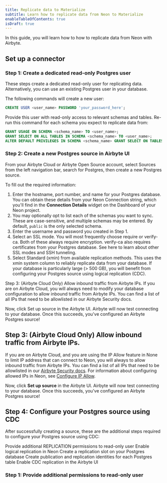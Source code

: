 ```yaml
---
title: Replicate data to Materialize
subtitle: Learn how to replicate data from Neon to Materialize
enableTableOfContents: true
isDraft: true
---
```


In this guide, you will learn how to how to replicate data from Neon with Airbyte.

## Set up a connector

### Step 1: Create a dedicated read-only Postgres user

These steps create a dedicated read-only user for replicating data. Alternatively, you can use an existing Postgres user in your database.

The following commands will create a new user:

```sql
CREATE USER <user_name> PASSWORD 'your_password_here';
```

Provide this user with read-only access to relevant schemas and tables. Re-run this command for each schema you expect to replicate data from:

```sql
GRANT USAGE ON SCHEMA <schema_name> TO <user_name>;
GRANT SELECT ON ALL TABLES IN SCHEMA <schema_name> TO <user_name>;
ALTER DEFAULT PRIVILEGES IN SCHEMA <schema_name> GRANT SELECT ON TABLES TO <user_name>;
```

### Step 2: Create a new Postgres source in Airbyte UI

From your Airbyte Cloud or Airbyte Open Source account, select Sources from the left navigation bar, search for Postgres, then create a new Postgres source.

To fill out the required information:

1. Enter the hostname, port number, and name for your Postgres database. You can obtain these details from your Neon Connection string, which you'll find in the **Connection Details** widget on the Dashboard of your Neon project.
2. You may optionally opt to list each of the schemas you want to sync. These are case-sensitive, and multiple schemas may be entered. By default, `public` is the only selected schema.
3. Enter the username and password you created in Step 1.
4. Select an SSL mode. You will most frequently choose require or verify-ca. Both of these always require encryption. verify-ca also requires certificates from your Postgres database. See here to learn about other SSL modes and SSH tunneling.
5. Select Standard (xmin) from available replication methods. This uses the xmin system column to reliably replicate data from your database.
If your database is particularly large (> 500 GB), you will benefit from configuring your Postgres source using logical replication (CDC).

Step 3: (Airbyte Cloud Only) Allow inbound traffic from Airbyte IPs.
If you are on Airbyte Cloud, you will always need to modify your database configuration to allow inbound traffic from Airbyte IPs. You can find a list of all IPs that need to be allowlisted in our Airbyte Security docs.

Now, click Set up source in the Airbyte UI. Airbyte will now test connecting to your database. Once this succeeds, you've configured an Airbyte Postgres source!

## Step 3: (Airbyte Cloud Only) Allow inbound traffic from Airbyte IPs.

If you are on Airbyte Cloud, and you are using the IP Allow feature in None to limit IP address that can connect to Neon, you will always to allow inbound traffic from Airbyte IPs. You can find a list of all IPs that need to be allowlisted in our [Airbyte Security docs](https://docs.airbyte.com/operating-airbyte/security). For information about configuring allowed IPs in Neon, see [Configure IP Allow]().

Now, click **Set up source** in the Airbyte UI. Airbyte will now test connecting to your database. Once this succeeds, you've configured an Airbyte Postgres source!

## Step 4: Configure your Postgres source using CDC

After successfully creating a source, these are the additional steps required to configure your Postgres source using CDC:

Provide additional REPLICATION permissions to read-only user
Enable logical replication in Neon
Create a replication slot on your Postgres database
Create publication and replication identities for each Postgres table
Enable CDC replication in the Airbyte UI

### Step 1: Provide additional permissions to read-only user

